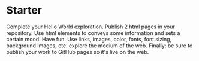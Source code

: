 # Starter

Complete your Hello World exploration. Publish 2 html pages in your repository. Use html elements to conveys some information and sets a certain mood. Have fun. Use links, images, color, fonts, font sizing, background images, etc. explore the medium of the web. Finally: be sure to publish your work to GitHub pages so it's live on the web.
